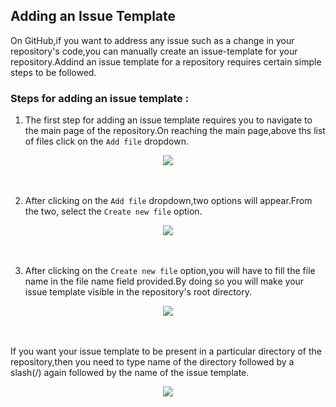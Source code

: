 ## Adding an Issue Template

On GitHub,if you want to address any issue such as a change in your repository's code,you can manually create an issue-template for your repository.Addind an issue template for a repository requires certain simple steps to be followed.

### Steps for adding an issue template :

1. The first step for adding an issue template requires you to navigate to the main page of the repository.On reaching the main page,above ths list of files click on the `Add file` dropdown.

<div align="center">
  <img src="https://user-images.githubusercontent.com/102421475/174836344-ccf062d3-644a-4af9-b66b-ad2cf69aad09.png">
 </div>
 <br><br>


2. After clicking on the `Add file` dropdown,two options will appear.From the two, select the `Create new file` option.

<div align="center">
  <img src="https://user-images.githubusercontent.com/102421475/174837290-4b518abc-8ac8-49db-b67c-f96f1e4d0bce.png">
</div>
<br><br>


3. After clicking on the `Create new file` option,you will have to fill the file name in the file name field provided.By doing so you will make your issue template visible in the repository's root directory.

<div align="center">
  <img src="https://user-images.githubusercontent.com/102421475/174840446-ce77d8aa-d805-419e-9704-1de7dff2ebf3.png">
</div>
<br><br>

  If you want your issue template to be present in a particular directory of the repository,then you need to type name of the directory followed by a slash(/) again   followed by the name of the issue template.
  
  <div align="center">
   <img src="https://user-images.githubusercontent.com/102421475/174842790-cb289f5b-8eca-4b1c-a649-ab62275ae28f.png">
  </div>

